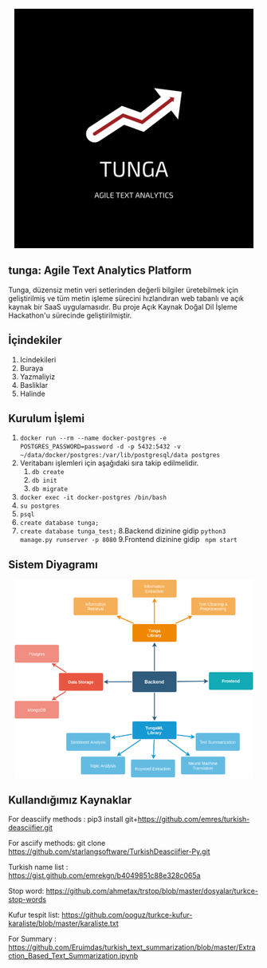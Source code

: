 <p align="center">
    <img src="images/tunga.png" width="480"\>
</p>

## tunga: Agile Text Analytics Platform
Tunga, düzensiz metin veri setlerinden değerli bilgiler üretebilmek için geliştirilmiş ve tüm metin işleme sürecini 
hızlandıran web tabanlı ve açık kaynak bir SaaS uygulamasıdır. Bu proje Açık Kaynak Doğal Dil İşleme Hackathon'u sürecinde
geliştirilmiştir.

## İçindekiler
1. Icindekileri
2. Buraya
3. Yazmaliyiz
4. Basliklar
5. Halinde

## Kurulum İşlemi
1. ```docker run --rm --name docker-postgres -e POSTGRES_PASSWORD=password -d -p 5432:5432 -v ~/data/docker/postgres:/var/lib/postgresql/data postgres```
2. Veritabanı işlemleri için aşağıdaki sıra takip edilmelidir.
    1. ```db create```
    2. ```db init```
    3. ```db migrate```
3. ```docker exec -it docker-postgres /bin/bash```
4. ```su postgres```
5. ```psql```
6. ```create database tunga;```
7. ```create database tunga_test;```
8.Backend dizinine gidip ```python3 manage.py runserver -p 8080```
9.Frontend dizinine gidip ``` npm start```

## Sistem Diyagramı
<p align="center">
    <img src="images/tunga_system_diagram.png" width="480"\>
</p>

## Kullandığımız Kaynaklar
For deasciify methods : pip3 install git+https://github.com/emres/turkish-deasciifier.git

For asciify methods: git clone https://github.com/starlangsoftware/TurkishDeasciifier-Py.git

Turkish name list : https://gist.github.com/emrekgn/b4049851c88e328c065a

Stop word: https://github.com/ahmetax/trstop/blob/master/dosyalar/turkce-stop-words

Kufur tespit list: https://github.com/ooguz/turkce-kufur-karaliste/blob/master/karaliste.txt

For Summary : https://github.com/Eruimdas/turkish_text_summarization/blob/master/Extraction_Based_Text_Summarization.ipynb



